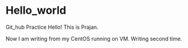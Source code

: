 # Hello_world
Git_hub Practice
Hello! This is Prajan.

Now I am writing from my CentOS running on VM.
Writing second time.
